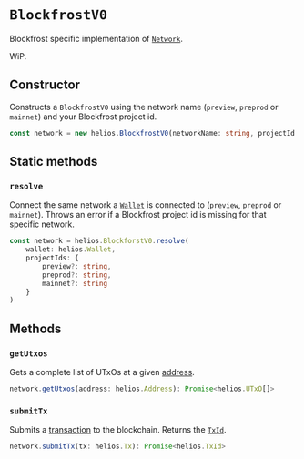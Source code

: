 # `BlockfrostV0`

Blockfrost specific implementation of [`Network`](./network.md).

WiP.

## Constructor

Constructs a `BlockfrostV0` using the network name (`preview`, `preprod` or `mainnet`) and your Blockfrost project id.

```ts
const network = new helios.BlockfrostV0(networkName: string, projectId: string)
```

## Static methods

### `resolve`

Connect the same network a [`Wallet`](./wallet.md) is connected to (`preview`, `preprod` or `mainnet`). Throws an error if a Blockfrost project id is missing for that specific network.

```ts
const network = helios.BlockforstV0.resolve(
    wallet: helios.Wallet,
    projectIds: {
        preview?: string,
        preprod?: string,
        mainnet?: string
    }
)
```

## Methods

### `getUtxos`

Gets a complete list of UTxOs at a given [address](./address.md).

```ts
network.getUtxos(address: helios.Address): Promise<helios.UTxO[]>
```

### `submitTx`

Submits a [transaction](./tx.md) to the blockchain. Returns the [`TxId`](./txid.md).

```ts
network.submitTx(tx: helios.Tx): Promise<helios.TxId>
```